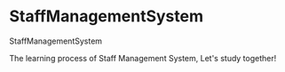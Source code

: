 # StaffManagementSystem

StaffManagementSystem

The learning process of Staff Management System, Let's study together!
